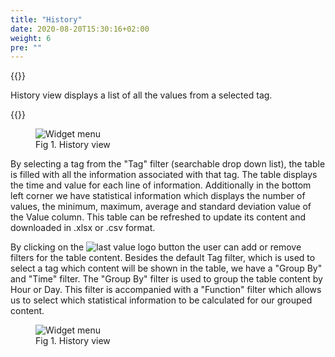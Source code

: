 ```yaml
---
title: "History"
date: 2020-08-20T15:30:16+02:00
weight: 6
pre: ""
---
```


{{<lead>}}

History view displays a list of all the values from a selected tag.

{{</lead>}}

<figure class="image_container">
    <img class="center_image" src="/history_view.png" alt="Widget menu">
    <figcaption >Fig 1. History view</figcaption>
</figure>

By selecting a tag from the "Tag" filter (searchable drop down list), the table is filled with all the information associated with that tag. The table displays the time and value for each line of information. Additionally in the bottom left corner we have statistical information which displays the number of values, the minimum, maximum, average and standard deviation value of the Value column. This table can be refreshed to update its content and downloaded in .xlsx or .csv format. 

By clicking on the <img src="/history_filter_button.png" alt="last value logo" class = "logo_resize"> button the user can add or remove filters for the table content. Besides the default Tag filter, which is used to select a tag which content will be shown in the table, we have a "Group By" and "Time" filter. The "Group By" filter is used to group the table content by Hour or Day. This filter is accompanied with a "Function" filter which allows us to select which statistical information to be calculated for our grouped content.

<figure class="image_container">
    <img class="center_image" src="/history_filter_options.png" alt="Widget menu">
    <figcaption >Fig 1. History view</figcaption>
</figure>

